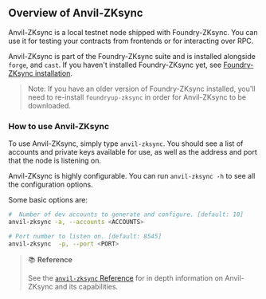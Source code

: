 ## Overview of Anvil-ZKsync

Anvil-ZKsync is a local testnet node shipped with Foundry-ZKsync. You can use it for testing your contracts from frontends or for interacting over RPC.

Anvil-ZKsync is part of the Foundry-ZKsync suite and is installed alongside `forge`, and `cast`. If you haven't installed Foundry-ZKsync yet, see [Foundry-ZKsync installation](../getting-started/installation.md). 

> Note: If you have an older version of Foundry-ZKsync installed, you'll need to re-install `foundryup-zksync` in order for Anvil-ZKsync to be downloaded.

### How to use Anvil-ZKsync

To use Anvil-ZKsync, simply type `anvil-zksync`. You should see a list of accounts and private keys available for use, as well as the address and port that the node is listening on.

Anvil-ZKsync is highly configurable. You can run `anvil-zksync -h` to see all the configuration options.

Some basic options are:

```bash
#  Number of dev accounts to generate and configure. [default: 10]
anvil-zksync -a, --accounts <ACCOUNTS>

# Port number to listen on. [default: 8545]
anvil-zksync  -p, --port <PORT>
```

> 📚 **Reference**
>
> See the [`anvil-zksync` Reference](../reference/anvil-zksync/) for in depth information on Anvil-ZKsync and its capabilities.
